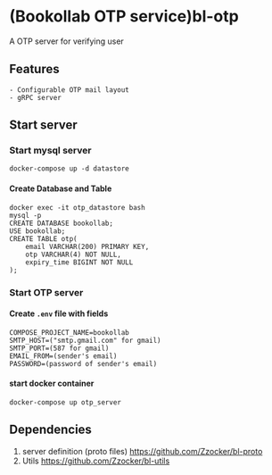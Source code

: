 # (Bookollab OTP service)bl-otp

A OTP server for verifying user


## Features
    - Configurable OTP mail layout
    - gRPC server

## Start server

### Start mysql server
```
docker-compose up -d datastore
```

#### Create Database and Table
```
docker exec -it otp_datastore bash
mysql -p
CREATE DATABASE bookollab;
USE bookollab;
CREATE TABLE otp(
	email VARCHAR(200) PRIMARY KEY,
	otp VARCHAR(4) NOT NULL,
	expiry_time BIGINT NOT NULL
);
```
### Start OTP server

#### Create `.env` file with fields
```
COMPOSE_PROJECT_NAME=bookollab
SMTP_HOST=("smtp.gmail.com" for gmail)
SMTP_PORT=(587 for gmail)
EMAIL_FROM=(sender's email)
PASSWORD=(password of sender's email)
```
#### start docker container
```
docker-compose up otp_server
```

## Dependencies
1. server definition (proto files) https://github.com/Zzocker/bl-proto 
2. Utils https://github.com/Zzocker/bl-utils
